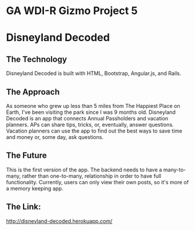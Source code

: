 # GA WDI-R Gizmo Project 5
# Disneyland Decoded

## The Technology
Disneyland Decoded is built with HTML, Bootstrap, Angular.js, and Rails. 

## The Approach
As someone who grew up less than 5 miles from The Happiest Place on Earth, I've been visiting the park since I was 9 months old. Disneyland Decoded is an app that connects Annual Passholders and vacation planners. APs can share tips, tricks, or, eventually, answer questions. Vacation planners can use the app to find out the best ways to save time and money or, some day, ask questions.

## The Future
This is the first version of the app. The backend needs to have a many-to-many, rather than one-to-many, relationship in order to have full functionality. Currently, users can only view their own posts, so it's more of a memory keeping app.

## The Link:

http://disneyland-decoded.herokuapp.com/
